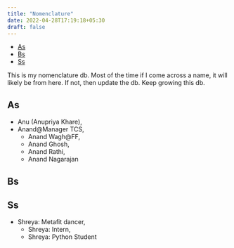 ```yaml
---
title: "Nomenclature"
date: 2022-04-28T17:19:18+05:30
draft: false
---
```


- [As](#as)
- [Bs](#bs)
- [Ss](#ss)

This is my nomenclature db. Most of the time if I come across a name, it will likely be from here. If not, then update the db. Keep growing this db.

## As

- Anu (Anupriya Khare),
- Anand@Manager TCS,
  - Anand Wagh@FF,
  - Anand Ghosh,
  - Anand Rathi,
  - Anand Nagarajan

## Bs

## Ss

- Shreya: Metafit dancer,
  - Shreya: Intern,
  - Shreya: Python Student
